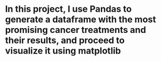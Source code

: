 # In this project, I use Pandas to generate a dataframe with the most promising cancer treatments and their results, and proceed to visualize it using matplotlib
